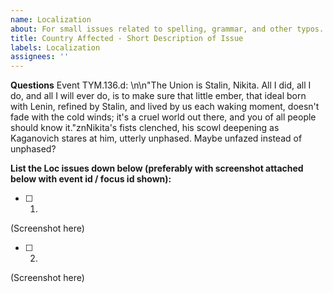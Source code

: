 ```yaml
---
name: Localization
about: For small issues related to spelling, grammar, and other typos. NOTE - If text is partially missing or absent entirely, please fill out a Bug issue type instead
title: Country Affected - Short Description of Issue
labels: Localization
assignees: ''
---
```


**Questions**
Event TYM.136.d: \n\n"The Union is Stalin, Nikita. All I did, all I do, and all I will ever do, is to make sure that little ember, that ideal born with Lenin, refined by Stalin, and lived by us each waking moment, doesn't fade with the cold winds; it's a cruel world out there, and you of all people should know it."znNikita's fists clenched, his scowl deepening as Kaganovich stares at him, utterly unphased.
Maybe unfazed instead of unphased?

**List the Loc issues down below (preferably with screenshot attached below with event id / focus id shown):**

- [ ] 1. 
(Screenshot here)
- [ ] 2. 
(Screenshot here)
